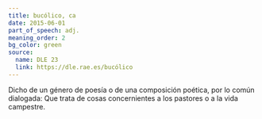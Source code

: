 ```yaml
---
title: bucólico, ca
date: 2015-06-01
part_of_speech: adj.
meaning_order: 2
bg_color: green
source:
  name: DLE 23
  link: https://dle.rae.es/bucólico
---
```


Dicho de un género de poesía o de una composición poética, por lo común dialogada: Que trata de cosas concernientes a los pastores o a la vida campestre.
